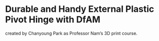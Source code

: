 # Durable and Handy External Plastic Pivot Hinge with DfAM
created by Chanyoung Park as Professor Nam’s 3D print course.
